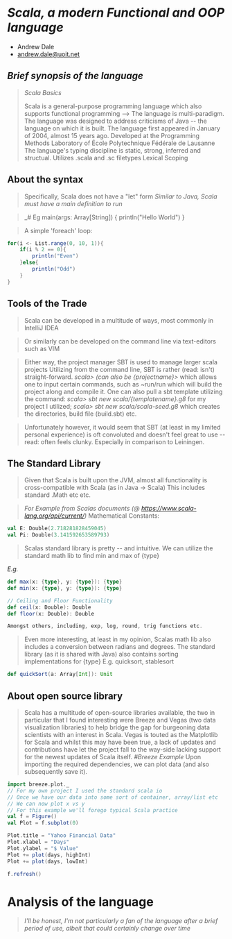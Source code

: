 # _Scala, a modern Functional and OOP language_

- Andrew Dale
- andrew.dale@uoit.net

## _Brief synopsis of the language_

> _Scala Basics_
>
> Scala is a general-purpose programming language which also supports functional programming --> The language is multi-paradigm. The language was designed to address criticisms of Java -- the language on which it is built. 
> The language first appeared in January of 2004, almost 15 years ago. 
> Developed at the Programming Methods Laboratory of École Polytechnique Fédérale de Lausanne
> The language's typing discipline is static, strong, inferred and structual. 
> Utilizes .scala and .sc filetypes
> Lexical Scoping
## About the syntax

> Specifically, Scala does not have a "let" form
> _Similar to Java, Scala must have a main definition to run_

> _# Eg main(args: Array[String]) {
	println("Hello World")
}

> A simple 'foreach' loop:

```scala
for(i <- List.range(0, 10, 1)){
	if(i % 2 == 0){
		println("Even")
	}else{
		println("Odd")
	}
}
```
## Tools of the Trade

> Scala can be developed in a multitude of ways, most commonly in IntelliJ IDEA

> Or similarly can be developed on the command line via text-editors such as VIM

> Either way, the project manager SBT is used to manage larger scala projects
> Utilizing from the command line, SBT is rather (read: isn't) straight-forward. 
_scala> (can also be {projectname}>_ which allows one to input certain commands,
such as ~run/run which will build the project along and compile it.
> One can also pull a sbt template utilizing the command:
_scala> sbt new scala/{templatename}.g8_  for my project I utilized;
_scala> sbt new scala/scala-seed.g8_ which creates the directories, build file (build.sbt) etc.

> Unfortunately however, it would seem that SBT (at least in my limited personal experience) is oft convoluted and doesn't feel great to use -- read: often feels clunky. Especially in comparison to Leiningen. 

## The Standard Library

> Given that Scala is built upon the JVM, almost all functionality is cross-compatible with Scala (as in Java -> Scala)
> This includes standard .Math etc etc. 

> _For Example from Scalas documents (@ https://www.scala-lang.org/api/current/)_
> Mathematical Constants:
```scala
val E: Double(2.718281828459045)
val Pi: Double(3.141592653589793)
```

> Scalas standard library is pretty -- and intuitive.
> We can utilize the standard math lib to find min and max of {type}

_E.g._

```scala
def max(x: {type}, y: {type}): {type}
def min(x: {type}, y: {type}): {type}

// Ceiling and Floor Functionality
def ceil(x: Double): Double
def floor(x: Double): Double

Amongst others, including, exp, log, round, trig functions etc.
```

> Even more interesting, at least in my opinion, Scalas math lib also includes a conversion between radians and degrees.
> The standard library (as it is shared with Java) also contains sorting implementations for {type}
> E.g. quicksort, stablesort
```scala
def quickSort(a: Array[Int]): Unit
```
## About open source library

> Scala has a multitude of open-source libraries available, the two in particular that I found interesting were Breeze and Vegas (two data visualization libraries) to help bridge the gap for burgeoning data scientists with an interest in Scala. 
> Vegas is touted as the Matplotlib for Scala and whilst this may have been true, a lack of updates and contributions have let the project fall to the way-side lacking support for the newest updates of Scala itself. 
_#Breeze Example_
> Upon importing the required dependencies, we can plot data (and also subsequently save it).
```scala
import breeze.plot._
// For my own project I used the standard scala io
// Once we have our data into some sort of container, array/list etc
// We can now plot x vs y
// For this example we'll forego typical Scala practice
val f = Figure()
val Plot = f.subplot(0)

Plot.title = "Yahoo Financial Data"
Plot.xlabel = "Days"
Plot.ylabel = "$ Value"
Plot += plot(days, highInt)
Plot += plot(days, lowInt)

f.refresh()
```
# Analysis of the language

> _I'll be honest, I'm not particularly a fan of the language after a brief period of use, albeit that could certainly change over time_

